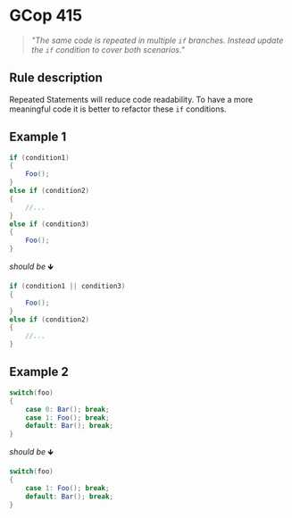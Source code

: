 ﻿# GCop 415

> *"The same code is repeated in multiple `if` branches. Instead update the `if` condition to cover both scenarios."*

## Rule description

Repeated Statements will reduce code readability. To have a more meaningful code it is better to refactor these `if` conditions.

## Example 1

```csharp
if (condition1)
{
    Foo();
}
else if (condition2)
{
    //...
}
else if (condition3)
{
    Foo();
}
```

*should be* 🡻

```csharp
if (condition1 || condition3)
{
    Foo();
}
else if (condition2)
{
    //...
}
```

## Example 2

```csharp
switch(foo)
{
    case 0: Bar(); break;
    case 1: Foo(); break;
    default: Bar(); break;    
}
```

*should be* 🡻

```csharp
switch(foo)
{
    case 1: Foo(); break;
    default: Bar(); break;  
}
```
